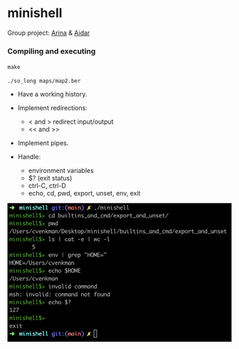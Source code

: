 # minishell

Group project: [Arina](https://github.com/cvenkman) & [Aidar](https://github.com/coder-logg)

### Compiling and executing
`make`

`./so_long maps/map2.ber`

* Have a working history.

* Implement redirections:
  - < and > redirect input/output
  - << and >>
* Implement pipes.

* Handle:
  - environment variables
  - $? (exit status)
  - ctrl-C, ctrl-D
  - echo, cd, pwd, export, unset, env, exit


![Image alt](https://github.com/cvenkman/minishell/raw/main/img/example.png)
